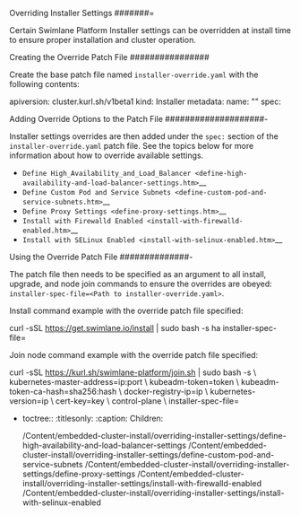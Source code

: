 Overriding Installer Settings
#######=

Certain Swimlane Platform Installer settings can be overridden at
install time to ensure proper installation and cluster operation.

Creating the Override Patch File
################

Create the base patch file named `installer-override.yaml` with the
following contents:

apiversion: cluster.kurl.sh/v1beta1 kind: Installer metadata: name: ""
spec:

Adding Override Options to the Patch File
####################-

Installer settings overrides are then added under the `spec:` section
of the `installer-override.yaml` patch file. See the topics below for
more information about how to override available settings.

-  `Define
   High_Availability_and_Load_Balancer <define-high-availability-and-load-balancer-settings.htm>`__
-  `Define Custom Pod and Service
   Subnets <define-custom-pod-and-service-subnets.htm>`__
-  `Define Proxy Settings <define-proxy-settings.htm>`__
-  `Install with Firewalld
   Enabled <install-with-firewalld-enabled.htm>`__
-  `Install with SELinux Enabled <install-with-selinux-enabled.htm>`__

Using the Override Patch File
##############-

The patch file then needs to be specified as an argument to all install,
upgrade, and node join commands to ensure the overrides are obeyed:
`installer-spec-file=<Path to installer-override.yaml>`.

Install command example with the override patch file specified:

curl -sSL https://get.swimlane.io/install \| sudo bash -s ha
installer-spec-file=<Path to installer-override.yaml>

Join node command example with the override patch file specified:

curl -sSL https://kurl.sh/swimlane-platform/join.sh \| sudo bash -s \\
kubernetes-master-address=ip:port \\ kubeadm-token=token \\
kubeadm-token-ca-hash=sha256:hash \\ docker-registry-ip=ip \\
kubernetes-version=ip \\ cert-key=key \\ control-plane \\
installer-spec-file=<Path to installer-override.yaml>

- toctree::
   :titlesonly:
   :caption: Children:

   /Content/embedded-cluster-install/overriding-installer-settings/define-high-availability-and-load-balancer-settings
   /Content/embedded-cluster-install/overriding-installer-settings/define-custom-pod-and-service-subnets
   /Content/embedded-cluster-install/overriding-installer-settings/define-proxy-settings
   /Content/embedded-cluster-install/overriding-installer-settings/install-with-firewalld-enabled
   /Content/embedded-cluster-install/overriding-installer-settings/install-with-selinux-enabled
